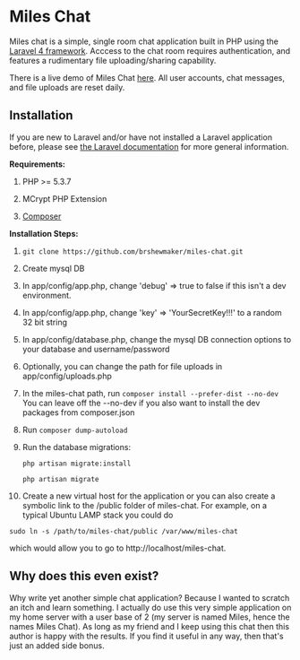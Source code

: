 # Miles Chat

Miles chat is a simple, single room chat application built in PHP using the [Laravel 4 framework](http://laravel.com/).  Acccess to the chat room requires authentication, and features a rudimentary file uploading/sharing capability.  

There is a live demo of Miles Chat [here](http://www.shewbox.org/miles-chat).  All user accounts, chat messages, and file uploads are reset daily.

## Installation

If you are new to Laravel and/or have not installed a Laravel application before, please see [the Laravel documentation](http://laravel.com/docs/installation) for more general information.  

**Requirements:**

1. PHP >= 5.3.7

2. MCrypt PHP Extension

3. [Composer](https://getcomposer.org/)


**Installation Steps:**

1. `git clone https://github.com/brshewmaker/miles-chat.git`

2. Create mysql DB 

3. In app/config/app.php, change 'debug' => true to false if this isn't a dev environment.

4. In app/config/app.php, change 'key' => 'YourSecretKey!!!' to a random 32 bit string

5. In app/config/database.php, change the mysql DB connection options to your database and username/password

6. Optionally, you can change the path for file uploads in app/config/uploads.php

7. In the miles-chat path, run `composer install --prefer-dist --no-dev`  You can leave off the --no-dev if you also want to install the dev packages from composer.json

8. Run `composer dump-autoload`

9. Run the database migrations:

	`php artisan migrate:install`

	`php artisan migrate`

10. Create a new virtual host for the application or you can also create a symbolic link to the /public folder of miles-chat.  For example, on a typical Ubuntu LAMP stack you could do 

`sudo ln -s /path/to/miles-chat/public /var/www/miles-chat`

which would allow you to go to http://localhost/miles-chat.

## Why does this even exist?

Why write yet another simple chat application?  Because I wanted to scratch an itch and learn something.  I actually do use this very simple application on my home server with a user base of 2 (my server is named Miles, hence the names Miles Chat).  As long as my friend and I keep using this chat then this author is happy with the results.  If you find it useful in any way, then that's just an added side bonus.
